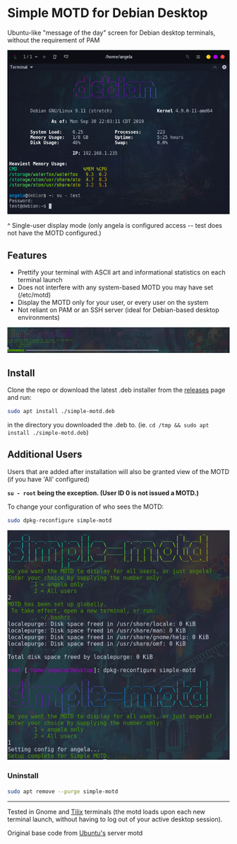 # Simple MOTD for Debian Desktop
Ubuntu-like "message of the day" screen for Debian desktop terminals, without the requirement of PAM


![debian motd screenshot](img/single-user.png)

^ Single-user display mode (only angela is configured access -- test does not have the MOTD configured.)

## Features
- Prettify your terminal with ASCII art and informational statistics on each terminal launch
- Does not interfere with any system-based MOTD you may have set (/etc/motd)
- Display the MOTD only for your user, or every user on the system
- Not reliant on PAM or an SSH server (ideal for Debian-based desktop environments)

![Install](img/install-progress.png)

## Install
Clone the repo or download the latest .deb installer from the [releases](https://github.com/angela-d/simple-motd-for-debian-desktop/releases) page and run:
```bash
sudo apt install ./simple-motd.deb
```
in the directory you downloaded the .deb to.  (ie. `cd /tmp && sudo apt install ./simple-motd.deb`)

## Additional Users
Users that are added after installation will also be granted view of the MOTD (if you have 'All' configured)

**`su - root` being the exception. (User ID 0 is not issued a MOTD.)**

To change your configuration of who sees the MOTD:
```bash
sudo dpkg-reconfigure simple-motd
```
![reconfigure dpkg](img/configuring.png)

### Uninstall
```bash
sudo apt remove --purge simple-motd
```

***
Tested in Gnome and [Tilix](https://packages.debian.org/sid/tilix) terminals (the motd loads upon each new terminal launch, without having to log out of your active desktop session).

Original base code from [Ubuntu's](https://ubuntu.com) server motd
